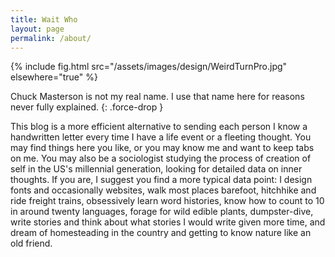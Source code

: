 ```yaml
---
title: Wait Who
layout: page
permalink: /about/
---
```


{% include fig.html src="/assets/images/design/WeirdTurnPro.jpg"
    elsewhere="true" %}

Chuck Masterson is not my real name. I use that name here for reasons never fully explained.
{: .force-drop }

This blog is a more efficient alternative to sending each person I know a handwritten letter every
time I have a life event or a fleeting thought. You may find things here you like, or you may know
me and want to keep tabs on me. You may also be a sociologist studying the process of creation of
self in the US's millennial generation, looking for detailed data on inner thoughts. If you are,
I suggest you find a more typical data point: I design fonts and occasionally websites, walk most
places barefoot, hitchhike and ride freight trains, obsessively learn word histories, know how to
count to 10 in around twenty languages, forage for wild edible plants, dumpster-dive, write stories
and think about what stories I would write given more time, and dream of homesteading in the country
and getting to know nature like an old friend. 
